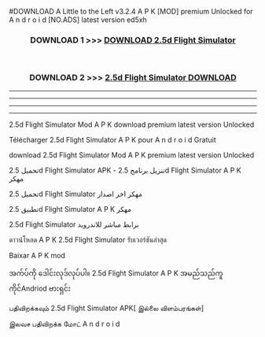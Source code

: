 #DOWNLOAD A Little to the Left v3.2.4 A P K [MOD] premium Unlocked for A n d r o i d [NO.ADS] latest version ed5xh 



<div align="center">

<h3>DOWNLOAD 1 >>> <a href="https://getmod1.web.app/?judule=Btd Battles">DOWNLOAD 2.5d Flight Simulator </a></h3><br>

<h3>DOWNLOAD 2 >>> <a href="https://getmod1.web.app/?judule=Btd Battles">2.5d Flight Simulator  DOWNLOAD </a></h3>

</div>


----------------------------------------------------------

----------------------------------------------------------

----------------------------------------------------------

----------------------------------------------------------


2.5d Flight Simulator  Mod A P K download premium latest version Unlocked

Télécharger 2.5d Flight Simulator  A P K pour A n d r o i d Gratuit

download 2.5d Flight Simulator  Mod A P K premium latest version Unlocked

تحميل 2.5d Flight Simulator  APK - تنزيل برنامج 2.5d Flight Simulator  A P K مهكر

تحميل 2.5d Flight Simulator  مهكر اخر اصدار

تطبيق 2.5d Flight Simulator  A P K مهكر

2.5d Flight Simulator  برابط مباشر للاندرويد

ดาวน์โหลด A P K 2.5d Flight Simulator  รับเวอร์ชันล่าสุด

Baixar A P K mod

အက်ပ်ကို ဒေါင်းလုဒ်လုပ်ပါ။ 2.5d Flight Simulator  A P K အမည်သည်ကူကိုင်Andriod ဗားရှင်း

பதிவிறக்கவும் 2.5d Flight Simulator  APK[ இல்லை விளம்பரங்கள்] 
 
இலவச பதிவிறக்க மோட் A n d r o i d



